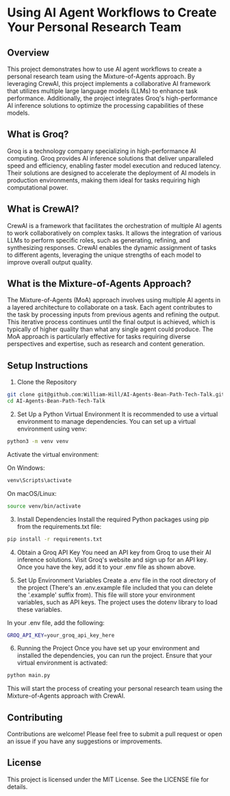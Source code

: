 # Using AI Agent Workflows to Create Your Personal Research Team

## Overview

This project demonstrates how to use AI agent workflows to create a personal research team using the Mixture-of-Agents approach. By leveraging CrewAI, this project implements a collaborative AI framework that utilizes multiple large language models (LLMs) to enhance task performance. Additionally, the project integrates Groq's high-performance AI inference solutions to optimize the processing capabilities of these models.

## What is Groq?

Groq is a technology company specializing in high-performance AI computing. Groq provides AI inference solutions that deliver unparalleled speed and efficiency, enabling faster model execution and reduced latency. Their solutions are designed to accelerate the deployment of AI models in production environments, making them ideal for tasks requiring high computational power.

## What is CrewAI?

CrewAI is a framework that facilitates the orchestration of multiple AI agents to work collaboratively on complex tasks. It allows the integration of various LLMs to perform specific roles, such as generating, refining, and synthesizing responses. CrewAI enables the dynamic assignment of tasks to different agents, leveraging the unique strengths of each model to improve overall output quality.

## What is the Mixture-of-Agents Approach?

The Mixture-of-Agents (MoA) approach involves using multiple AI agents in a layered architecture to collaborate on a task. Each agent contributes to the task by processing inputs from previous agents and refining the output. This iterative process continues until the final output is achieved, which is typically of higher quality than what any single agent could produce. The MoA approach is particularly effective for tasks requiring diverse perspectives and expertise, such as research and content generation.

## Setup Instructions

1. Clone the Repository
```bash
git clone git@github.com:William-Hill/AI-Agents-Bean-Path-Tech-Talk.git
cd AI-Agents-Bean-Path-Tech-Talk
```
2. Set Up a Python Virtual Environment
It is recommended to use a virtual environment to manage dependencies. You can set up a virtual environment using venv:

```bash
python3 -m venv venv
```
Activate the virtual environment:

On Windows:
```bash
venv\Scripts\activate
```
On macOS/Linux:
```bash
source venv/bin/activate
```
3. Install Dependencies
Install the required Python packages using pip from the requirements.txt file:

```bash
pip install -r requirements.txt
```
4. Obtain a Groq API Key
You need an API key from Groq to use their AI inference solutions. Visit Groq's website and sign up for an API key. Once you have the key, add it to your .env file as shown above.

5. Set Up Environment Variables
Create a .env file in the root directory of the project (There's an .env.example file included that you can delete the '.example' suffix from). This file will store your environment variables, such as API keys. The project uses the dotenv library to load these variables.

In your .env file, add the following:

```bash
GROQ_API_KEY=your_groq_api_key_here
```

6. Running the Project
Once you have set up your environment and installed the dependencies, you can run the project. Ensure that your virtual environment is activated:

```bash
python main.py
```
This will start the process of creating your personal research team using the Mixture-of-Agents approach with CrewAI.

## Contributing
Contributions are welcome! Please feel free to submit a pull request or open an issue if you have any suggestions or improvements.

## License
This project is licensed under the MIT License. See the LICENSE file for details.